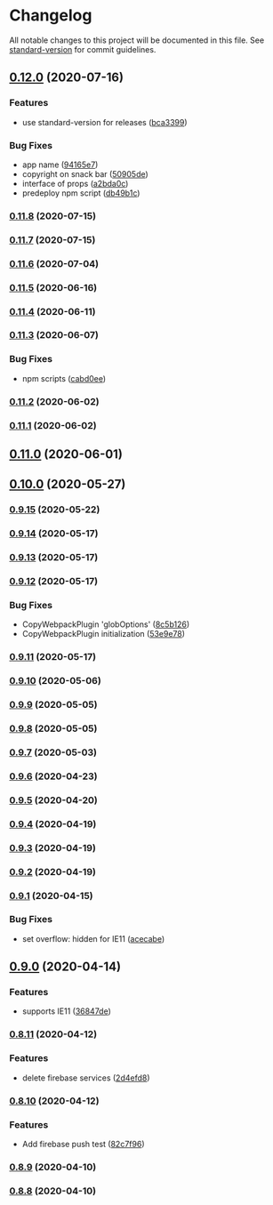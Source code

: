 # Changelog

All notable changes to this project will be documented in this file. See [standard-version](https://github.com/conventional-changelog/standard-version) for commit guidelines.

## [0.12.0](https://github.com/sprout2000/nenrei/compare/v0.11.8...v0.12.0) (2020-07-16)


### Features

* use standard-version for releases ([bca3399](https://github.com/sprout2000/nenrei/commit/bca33993fb41c868ce95a1a0d3bcb1fabf0fda5c))


### Bug Fixes

* app name ([94165e7](https://github.com/sprout2000/nenrei/commit/94165e7ea87daf294fc6a95f0e6f2257d1d061e0))
* copyright on snack bar ([50905de](https://github.com/sprout2000/nenrei/commit/50905dee436a83184679d60890d90d7f1c8e7f42))
* interface of props ([a2bda0c](https://github.com/sprout2000/nenrei/commit/a2bda0c57eac0738c51db0ec8eceef86ae4cea7c))
* predeploy npm script ([db49b1c](https://github.com/sprout2000/nenrei/commit/db49b1cb41ab91ea182bf534630793dd5e9ce9d5))

### [0.11.8](https://github.com/sprout2000/nenrei/compare/v0.11.7...v0.11.8) (2020-07-15)

### [0.11.7](https://github.com/sprout2000/nenrei/compare/v0.11.6...v0.11.7) (2020-07-15)

### [0.11.6](https://github.com/sprout2000/nenrei/compare/v0.11.5...v0.11.6) (2020-07-04)

### [0.11.5](https://github.com/sprout2000/nenrei/compare/v0.11.4...v0.11.5) (2020-06-16)

### [0.11.4](https://github.com/sprout2000/nenrei/compare/v0.11.3...v0.11.4) (2020-06-11)

### [0.11.3](https://github.com/sprout2000/nenrei/compare/v0.11.2...v0.11.3) (2020-06-07)


### Bug Fixes

* npm scripts ([cabd0ee](https://github.com/sprout2000/nenrei/commit/cabd0ee997dd4bd7b2c0a7e07e3c76dff5358768))

### [0.11.2](https://github.com/sprout2000/nenrei/compare/v0.11.1...v0.11.2) (2020-06-02)

### [0.11.1](https://github.com/sprout2000/nenrei/compare/v0.11.0...v0.11.1) (2020-06-02)

## [0.11.0](https://github.com/sprout2000/nenrei/compare/v0.10.0...v0.11.0) (2020-06-01)

## [0.10.0](https://github.com/sprout2000/nenrei/compare/v0.9.15...v0.10.0) (2020-05-27)

### [0.9.15](https://github.com/sprout2000/nenrei/compare/v0.9.14...v0.9.15) (2020-05-22)

### [0.9.14](https://github.com/sprout2000/nenrei/compare/v0.9.13...v0.9.14) (2020-05-17)

### [0.9.13](https://github.com/sprout2000/nenrei/compare/v0.9.12...v0.9.13) (2020-05-17)

### [0.9.12](https://github.com/sprout2000/nenrei/compare/v0.9.11...v0.9.12) (2020-05-17)


### Bug Fixes

* CopyWebpackPlugin 'globOptions' ([8c5b126](https://github.com/sprout2000/nenrei/commit/8c5b126eb79341bed9cb13db8bc2fdcd60271c2a))
* CopyWebpackPlugin initialization ([53e9e78](https://github.com/sprout2000/nenrei/commit/53e9e78893b6f63fe596e04816c9a360506d5dc2))

### [0.9.11](https://github.com/sprout2000/nenrei/compare/v0.9.10...v0.9.11) (2020-05-17)

### [0.9.10](https://github.com/sprout2000/nenrei/compare/v0.9.9...v0.9.10) (2020-05-06)

### [0.9.9](https://github.com/sprout2000/nenrei/compare/v0.9.8...v0.9.9) (2020-05-05)

### [0.9.8](https://github.com/sprout2000/nenrei/compare/v0.9.7...v0.9.8) (2020-05-05)

### [0.9.7](https://github.com/sprout2000/nenrei/compare/v0.9.6...v0.9.7) (2020-05-03)

### [0.9.6](https://github.com/sprout2000/nenrei/compare/v0.9.5...v0.9.6) (2020-04-23)

### [0.9.5](https://github.com/sprout2000/nenrei/compare/v0.9.4...v0.9.5) (2020-04-20)

### [0.9.4](https://github.com/sprout2000/nenrei/compare/v0.9.3...v0.9.4) (2020-04-19)

### [0.9.3](https://github.com/sprout2000/nenrei/compare/v0.9.2...v0.9.3) (2020-04-19)

### [0.9.2](https://github.com/sprout2000/nenrei/compare/v0.9.1...v0.9.2) (2020-04-19)

### [0.9.1](https://github.com/sprout2000/nenrei/compare/v0.9.0...v0.9.1) (2020-04-15)


### Bug Fixes

* set overflow: hidden for IE11 ([acecabe](https://github.com/sprout2000/nenrei/commit/acecabe867a77e210a060ffb4945952c6d972276))

## [0.9.0](https://github.com/sprout2000/nenrei/compare/v0.8.11...v0.9.0) (2020-04-14)


### Features

* supports IE11 ([36847de](https://github.com/sprout2000/nenrei/commit/36847de8449672ce5345709bc488c06a225d54ed))

### [0.8.11](https://github.com/sprout2000/nenrei/compare/v0.8.10...v0.8.11) (2020-04-12)


### Features

* delete firebase services ([2d4efd8](https://github.com/sprout2000/nenrei/commit/2d4efd888354dffcbd2ffd401f7ccb78c47c1ad9))

### [0.8.10](https://github.com/sprout2000/nenrei/compare/v0.8.9...v0.8.10) (2020-04-12)


### Features

* Add firebase push test ([82c7f96](https://github.com/sprout2000/nenrei/commit/82c7f962a553d5978446f0e5faaa809e8f894190))

### [0.8.9](https://github.com/sprout2000/nenrei/compare/v0.8.7...v0.8.9) (2020-04-10)

### [0.8.8](https://github.com/sprout2000/nenrei/compare/v0.8.7...v0.8.8) (2020-04-10)
